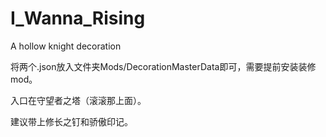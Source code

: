 # I_Wanna_Rising
A hollow knight decoration

将两个.json放入文件夹Mods/DecorationMasterData即可，需要提前安装装修mod。

入口在守望者之塔（滚滚那上面）。

建议带上修长之钉和骄傲印记。
